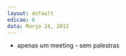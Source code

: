```yaml
---
layout: default
edicao: 6
data: Março 24, 2012
---
```

<ul class="speakers">
     <li class="speaker">
        <span class="speaker-talk">apenas um meeting - sem palestras</span>
    </li>
</ul>